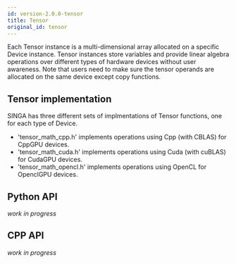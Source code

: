 ```yaml
---
id: version-2.0.0-tensor
title: Tensor
original_id: tensor
---
```


<!--- Licensed to the Apache Software Foundation (ASF) under one or more contributor license agreements.  See the NOTICE file distributed with this work for additional information regarding copyright ownership.  The ASF licenses this file to you under the Apache License, Version 2.0 (the "License"); you may not use this file except in compliance with the License.  You may obtain a copy of the License at http://www.apache.org/licenses/LICENSE-2.0 Unless required by applicable law or agreed to in writing, software distributed under the License is distributed on an "AS IS" BASIS, WITHOUT WARRANTIES OR CONDITIONS OF ANY KIND, either express or implied.  See the License for the specific language governing permissions and limitations under the License.  -->

Each Tensor instance is a multi-dimensional array allocated on a specific Device instance. Tensor instances store variables and provide linear algebra operations over different types of hardware devices without user awareness. Note that users need to make sure the tensor operands are allocated on the same device except copy functions.

## Tensor implementation

SINGA has three different sets of implmentations of Tensor functions, one for each type of Device.

- 'tensor_math_cpp.h' implements operations using Cpp (with CBLAS) for CppGPU devices.
- 'tensor_math_cuda.h' implements operations using Cuda (with cuBLAS) for CudaGPU devices.
- 'tensor_math_opencl.h' implements operations using OpenCL for OpenclGPU devices.

## Python API

_work in progress_

## CPP API

_work in progress_
